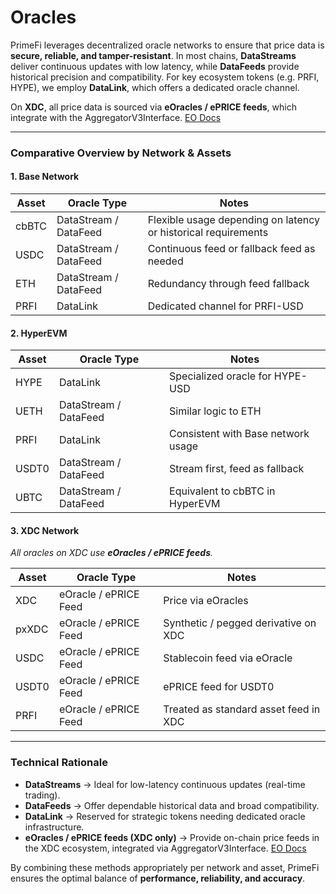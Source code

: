# Oracles

PrimeFi leverages decentralized oracle networks to ensure that price data is **secure, reliable, and tamper-resistant**. In most chains, **DataStreams** deliver continuous updates with low latency, while **DataFeeds** provide historical precision and compatibility. For key ecosystem tokens (e.g. PRFI, HYPE), we employ **DataLink**, which offers a dedicated oracle channel.

On **XDC**, all price data is sourced via **eOracles / ePRICE feeds**, which integrate with the AggregatorV3Interface. [EO Docs](https://docs.eo.app/docs/eprice/feeds-addresses/price-feed-addresses/xdc-network)

***

### Comparative Overview by Network & Assets

#### 1. Base Network

| Asset | Oracle Type           | Notes                                                          |
| ----- | --------------------- | -------------------------------------------------------------- |
| cbBTC | DataStream / DataFeed | Flexible usage depending on latency or historical requirements |
| USDC  | DataStream / DataFeed | Continuous feed or fallback feed as needed                     |
| ETH   | DataStream / DataFeed | Redundancy through feed fallback                               |
| PRFI  | DataLink              | Dedicated channel for PRFI-USD                                 |

#### 2. HyperEVM

| Asset | Oracle Type           | Notes                              |
| ----- | --------------------- | ---------------------------------- |
| HYPE  | DataLink              | Specialized oracle for HYPE-USD    |
| UETH  | DataStream / DataFeed | Similar logic to ETH               |
| PRFI  | DataLink              | Consistent with Base network usage |
| USDT0 | DataStream / DataFeed | Stream first, feed as fallback     |
| UBTC  | DataStream / DataFeed | Equivalent to cbBTC in HyperEVM    |

#### 3. XDC Network

_All oracles on XDC use **eOracles / ePRICE feeds**._

| Asset | Oracle Type           | Notes                                 |
| ----- | --------------------- | ------------------------------------- |
| XDC   | eOracle / ePRICE Feed | Price via eOracles                    |
| pxXDC | eOracle / ePRICE Feed | Synthetic / pegged derivative on XDC  |
| USDC  | eOracle / ePRICE Feed | Stablecoin feed via eOracle           |
| USDT0 | eOracle / ePRICE Feed | ePRICE feed for USDT0                 |
| PRFI  | eOracle / ePRICE Feed | Treated as standard asset feed in XDC |

***

### Technical Rationale

* **DataStreams** → Ideal for low-latency continuous updates (real-time trading).
* **DataFeeds** → Offer dependable historical data and broad compatibility.
* **DataLink** → Reserved for strategic tokens needing dedicated oracle infrastructure.
* **eOracles / ePRICE feeds (XDC only)** → Provide on-chain price feeds in the XDC ecosystem, integrated via AggregatorV3Interface. [EO Docs](https://docs.eo.app/docs/eprice/feeds-addresses/price-feed-addresses/xdc-network)

By combining these methods appropriately per network and asset, PrimeFi ensures the optimal balance of **performance, reliability, and accuracy**.
